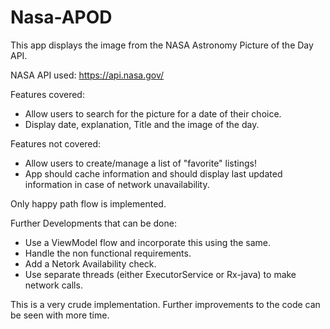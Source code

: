 # Nasa-APOD
This app displays the image from the NASA Astronomy Picture of the Day API.

NASA API used: https://api.nasa.gov/



Features covered:
-	Allow users to search for the picture for a date of their choice.
-	Display date, explanation, Title and the image of the day.

Features not covered:

-	Allow users to create/manage a list of "favorite" listings!
-	App should cache information and should display last updated information in case of 
network unavailability.

Only happy path flow is implemented.

Further Developments that can be done:

- Use a ViewModel flow and incorporate this using the same.
- Handle the non functional requirements.
- Add a Netork Availability check.
- Use separate threads (either ExecutorService or Rx-java) to make network calls.

This is a very crude implementation. 
Further improvements to the code can be seen with more time.
